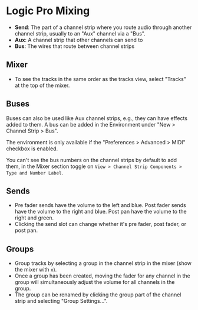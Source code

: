 # Logic Pro Mixing

- **Send**: The part of a channel strip where you route audio through another channel strip, usually to an "Aux" channel via a "Bus".
- **Aux**: A channel strip that other channels can send to
- **Bus**: The wires that route between channel strips

## Mixer

- To see the tracks in the same order as the tracks view, select "Tracks" at the top of the mixer.

## Buses

Buses can also be used like Aux channel strips, e.g., they can have effects added to them. A bus can be added in the Environment under "New > Channel Strip > Bus".

The environment is only available if the "Preferences > Advanced > MIDI" checkbox is enabled.

You can't see the bus numbers on the channel strips by default to add them, in the Mixer section toggle on `View > Channel Strip Components > Type and Number Label`.

## Sends

- Pre fader sends have the volume to the left and blue. Post fader sends have the volume to the right and blue. Post pan have the volume to the right and green.
- Clicking the send slot can change whether it's pre fader, post fader, or post pan.

## Groups

- Group tracks by selecting a group in the channel strip in the mixer (show the mixer with `x`).
- Once a group has been created, moving the fader for any channel in the group will simultaneously adjust the volume for all channels in the group.
- The group can be renamed by clicking the group part of the channel strip and selecting "Group Settings...".
